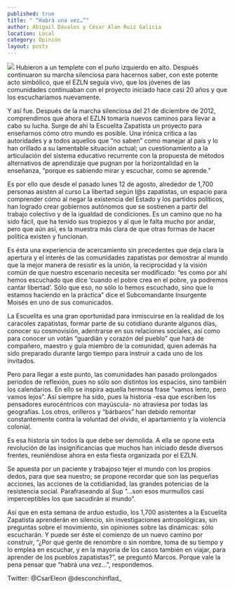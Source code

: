 ```yaml
---
published: true
title: " “Habrá una vez…”"
author: Abigail Dávalos y César Alan Ruiz Galicia
location: Local
category: Opinión
layout: posts
---
```


![](http://i.imgur.com/Y0vP8c9m.jpg)
Hubieron a un templete con el puño izquierdo en alto. Después continuaron su marcha silenciosa para hacernos saber, con este potente acto simbólico, que el EZLN seguía vivo, que los jóvenes de las comunidades continuaban con el proyecto iniciado hace casi 20 años y que los escucharíamos nuevamente. 

Y así fue. Después de la marcha silenciosa del 21 de diciembre de 2012, comprendimos que ahora el EZLN tomaría nuevos caminos para llevar a cabo su lucha. Surge de ahí la Escuelita Zapatista un proyecto para enseñarnos cómo otro mundo es posible. Una irónica crítica a las autoridades y a todos aquellos que “no saben” como manejar al país y lo han orillado a su lamentable situación actual; un cuestionamiento a la articulación del sistema educativo recurrente con la propuesta de métodos alternativos de aprendizaje que pugnan por la horizontalidad en la enseñanza, “porque es sabiendo mirar y escuchar, como se aprende.”

Es por ello que desde el pasado lunes 12 de agosto, alrededor de 1,700 personas asisten al curso La libertad según l@s zapatistas, un espacio para comprender cómo al negar la existencia del Estado y los partidos políticos, han logrado crear gobiernos autónomos que se sostienen a partir del trabajo colectivo y de la igualdad de condiciones. Es un camino que no ha sido fácil, que ha tenido sus tropiezos y al que le falta mucho por andar, pero que aún así, es la muestra más clara de que otras formas de hacer política existen y funcionan. 

Es ésta una experiencia de acercamiento sin precedentes que deja clara la apertura y el interés de las comunidades zapatistas por demostrar al mundo que la mejor manera de resistir es la unión, la reciprocidad y la visión común de que nuestro escenario necesita ser modificado: “es como por ahí hemos escuchado que dice ‘cuando el pobre crea en el pobre, ya podremos cantar libertad’. Sólo que eso, no sólo lo hemos escuchado, sino que lo estamos haciendo en la práctica” dice el Subcomandante Insurgente Moisés en uno de sus comunicados.  

La Escuelita es una gran oportunidad para inmiscuirse en la realidad de los caracoles zapatistas, formar parte de su cotidiano durante algunos días, conocer su cosmovisión, adentrarse en sus relaciones sociales, así como para conocer un votán “guardián y corazón del pueblo” que hará de compañero, maestro y guía miembro de la comunidad, quien además ha sido preparado durante largo tiempo para instruir a cada uno de los invitados.

Pero para llegar a este punto, las comunidades han pasado prolongados periodos de reflexión, pues no sólo son distintos los espacios, sino también los calendarios. En ello se inspira aquella hermosa frase “vamos lento, pero vamos lejos”. Así siempre ha sido, pues la historia -esa que escriben los pensadores eurocéntricos con mayúscula- no atraviesa por todas las geografías. Los otros, orilleros y “bárbaros” han debido remontar constantemente contra la voluntad del olvido, el apartamiento y la violencia colonial.  

Es esa historia sin todos la que debe ser demolida. A ella se opone esta revolución de las insignificancias que muchos han iniciado desde diversos frentes, reuniéndose ahora en esta fiesta organizada por el EZLN. 

Se apuesta por un paciente y trabajoso tejer el mundo con los propios dedos, para que sea nuestro; se propone recordar que son las pequeñas acciones, las acciones de la cotidianidad, las grandes potencias de la resistencia social. Parafraseando al Sup “…son esos murmullos casi imperceptibles los que sacudirán al mundo”.

Así que en esta semana de arduo estudio, los  1,700 asistentes a la Escuelita Zapatista aprenderán en silencio, sin investigaciones antropológicas, sin preguntas sobre el movimiento, sin opiniones sobre las dinámicas: sólo escucharán. Y puede ser éste el comienzo de un nuevo camino por construir, “¿Por qué gente de renombre o sin nombre, toma de su tiempo y lo emplea en escuchar, y en la mayoría de los casos también en viajar, para aprender de los pueblos zapatistas?”, se preguntó Marcos. Porque vale la pena pensar que “habrá una vez…”, respondemos. 

Twitter: @CsarEleon
@desconchinflad_
